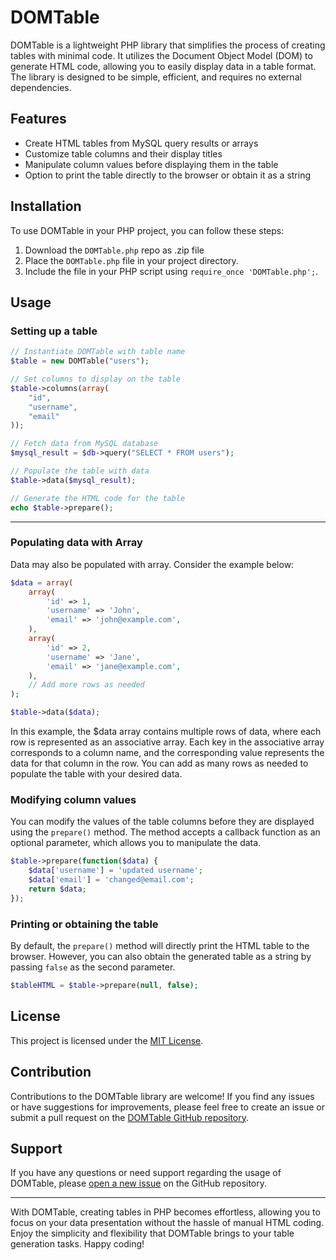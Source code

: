 
# DOMTable

DOMTable is a lightweight PHP library that simplifies the process of creating tables with minimal code. It utilizes the Document Object Model (DOM) to generate HTML code, allowing you to easily display data in a table format. The library is designed to be simple, efficient, and requires no external dependencies.

## Features

- Create HTML tables from MySQL query results or arrays
- Customize table columns and their display titles
- Manipulate column values before displaying them in the table
- Option to print the table directly to the browser or obtain it as a string

## Installation

To use DOMTable in your PHP project, you can follow these steps:

1. Download the `DOMTable.php` repo as .zip file
2. Place the `DOMTable.php` file in your project directory.
3. Include the file in your PHP script using `require_once 'DOMTable.php';`.

## Usage

### Setting up a table

```php
// Instantiate DOMTable with table name
$table = new DOMTable("users");

// Set columns to display on the table
$table->columns(array(
    "id",
    "username",
    "email"
));

// Fetch data from MySQL database
$mysql_result = $db->query("SELECT * FROM users");

// Populate the table with data
$table->data($mysql_result);

// Generate the HTML code for the table
echo $table->prepare();
```

---

### Populating data with Array

Data may also be populated with array. Consider the example below:

```php
$data = array(
    array(
        'id' => 1,
        'username' => 'John',
        'email' => 'john@example.com',
    ),
    array(
        'id' => 2,
        'username' => 'Jane',
        'email' => 'jane@example.com',
    ),
    // Add more rows as needed
);

$table->data($data);
```

In this example, the $data array contains multiple rows of data, where each row is represented as an associative array. Each key in the associative array corresponds to a column name, and the corresponding value represents the data for that column in the row. You can add as many rows as needed to populate the table with your desired data.

### Modifying column values

You can modify the values of the table columns before they are displayed using the `prepare()` method. The method accepts a callback function as an optional parameter, which allows you to manipulate the data.

```php
$table->prepare(function($data) {
    $data['username'] = 'updated username';
    $data['email'] = 'changed@email.com';
    return $data;
});
```

### Printing or obtaining the table

By default, the `prepare()` method will directly print the HTML table to the browser. However, you can also obtain the generated table as a string by passing `false` as the second parameter.

```php
$tableHTML = $table->prepare(null, false);
```

## License

This project is licensed under the [MIT License](https://opensource.org/licenses/MIT).

## Contribution

Contributions to the DOMTable library are welcome! If you find any issues or have suggestions for improvements, please feel free to create an issue or submit a pull request on the [DOMTable GitHub repository](https://github.com/ucscode/domtable).

## Support

If you have any questions or need support regarding the usage of DOMTable, please [open a new issue](https://github.com/ucscode/domtable/issues) on the GitHub repository.

---

With DOMTable, creating tables in PHP becomes effortless, allowing you to focus on your data presentation without the hassle of manual HTML coding. Enjoy the simplicity and flexibility that DOMTable brings to your table generation tasks. Happy coding!
